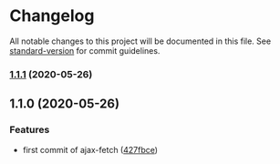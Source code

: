 # Changelog

All notable changes to this project will be documented in this file. See [standard-version](https://github.com/conventional-changelog/standard-version) for commit guidelines.

### [1.1.1](https://github.com/shallinta/ajax-fetch-esm/compare/v1.1.0...v1.1.1) (2020-05-26)

## 1.1.0 (2020-05-26)


### Features

* first commit of ajax-fetch ([427fbce](https://github.com/shallinta/ajax-fetch/commit/427fbce50828b53bbc7ef4cc0df11634a914977f))
